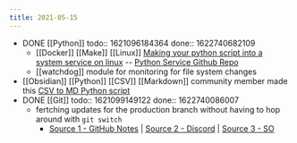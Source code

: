```yaml
---
title: 2021-05-15
---
```


- DONE [[Python]]
  todo:: 1621096184364
  done:: 1622740682109
	- [[Docker]] [[Make]] [[Linux]] [Making your python script into a system service on linux](https://python.plainenglish.io/turning-your-python-script-into-a-real-program-cb702e16ed02) -- [Python Service Github Repo](https://github.com/adamcyber1/mypythonservice)
	- [[watchdog]] module for monitoring for file system changes
- [[Obsidian]] [[Python]] [[CSV]] [[Markdown]] community member made this [CSV to MD Python script](https://github.com/kometenstaub/csv-to-md)
- DONE [[Git]]
  todo:: 1621099149122
  done:: 1622740086007
	- fertching updates for the production branch without having to hop around with `git switch`
		- [Source 1 - GitHub Notes](https://github.com/ebouchut/learn-git/wiki/Branch#merge-a-branch-without-doing-a-git-checkout-beforehand) | [Source 2 - Discord](https://discord.com/channels/737199036817342466/737199948910690344/843161442299674634) | [Source 3 - SO](https://stackoverflow.com/questions/3216360/merge-update-and-pull-git-branches-without-using-checkouts/17722977#17722977)